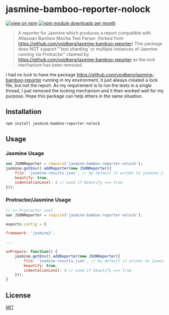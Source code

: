 # jasmine-bamboo-reporter-nolock
[![view on npm](http://img.shields.io/npm/v/jasmine-bamboo-reporter-nolock.svg?style=flat)](https://www.npmjs.org/package/jasmine-bamboo-reporter-nolock)
[![npm module downloads per month](http://img.shields.io/npm/dm/jasmine-bamboo-reporter-nolock.svg?style=flat)](https://www.npmjs.org/package/jasmine-bamboo-reporter-nolock)

> A reporter for Jasmine which produces a report compatible with Atlassian Bamboo Mocha Test Parser. (forked from https://github.com/voidberg/jasmine-bamboo-reporter) This package does NOT support "'test sharding' or multiple instances of Jasmine running via Protractor" claimed by https://github.com/voidberg/jasmine-bamboo-reporter as the lock mechanism has been removed.

I had no luck to have the package https://github.com/voidberg/jasmine-bamboo-reporter running in my environment, it just always created a lock file, but not the report. As my requirement is to run the tests in a single thread, I just removed the locking mechanism and it then worked well for my purpose. Hope this package can help others in the same situation.

## Installation

```sh
npm install jasmine-bamboo-reporter-nolock
```

## Usage

### Jasmine Usage
```javascript
var JSONReporter = require('jasmine-bamboo-reporter-nolock');
jasmine.getEnv().addReporter(new JSONReporter({
	file: 'jasmine-results.json', // by default it writes to jasmine.json
	beautify: true,
	indentationLevel: 4 // used if beautify === true
}));


```

### Protractor/Jasmine Usage
```javascript
// in Protractor conf
var JSONReporter = require('jasmine-bamboo-reporter-nolock');

exports.config = {

framework: 'jasmine2',

...
 
onPrepare: function() {
	jasmine.getEnv().addReporter(new JSONReporter({
		file: 'jasmine-results.json', // by default it writes to jasmine.json
		beautify: true,
		indentationLevel: 4 // used if beautify === true
	}));
}
```

## License

[MIT](https://github.com/nanchen/jasmine-bamboo-reporter-nolock/blob/master/LICENSE)
